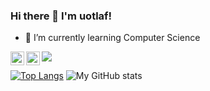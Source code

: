 ### Hi there 👋 I'm uotlaf!

- 🌱 I’m currently learning Computer Science
<a href="https://discord.com/users/272111361708785675">
  <img align="left" alt="My discord" width="22px" src="https://raw.githubusercontent.com/peterthehan/peterthehan/master/assets/discord.svg" />
</a>
<a href="https://twitter.com/uotlaf">
  <img align="left" alt="Abhishek Naidu | Twitter" width="22px" src="https://raw.githubusercontent.com/peterthehan/peterthehan/master/assets/twitter.svg" />
</a>

![](https://visitor-badge.glitch.me/badge?page_id=uotlaf.uotlaf)

[![Top Langs](https://github-readme-stats.vercel.app/api/top-langs/?username=uotlaf&layout=compact&theme=dark&langs_count=10&hide=javascript)](https://github.com/anuraghazra/github-readme-stats)
![My GitHub stats](https://github-readme-stats.vercel.app/api?username=uotlaf&show_icons=true&theme=dark&hide=javascript)
